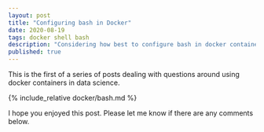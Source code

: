 ```yaml
---
layout: post
title: "Configuring bash in Docker" 
date: 2020-08-19
tags: docker shell bash
description: "Considering how best to configure bash in docker containers"
published: true
---
```


This is the first of a series of posts dealing with questions around 
using docker containers in data science.

{% include_relative docker/bash.md %}

I hope you enjoyed this post. Please let me know if there are any comments below.
